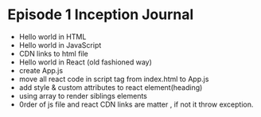 # Episode 1 Inception Journal

 - Hello world in HTML
 - Hello world in JavaScript
 - CDN links to html file
 - Hello world in React (old fashioned way)
 - create App.js 
 - move all  react code in script tag from index.html to App.js
 - add style & custom attributes to react element(heading)
 - using array to render siblings elements
 - 0rder of js file and react CDN links are matter , if not it throw exception.

  